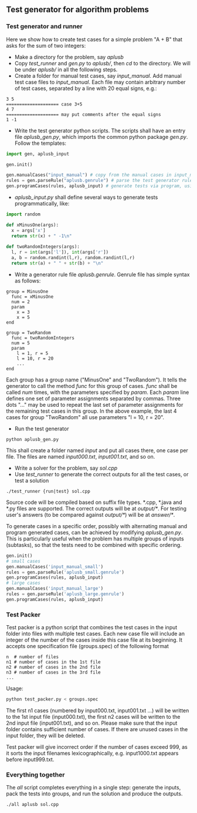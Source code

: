 ## Test generator for algorithm problems


### Test generator and runner

Here we show how to create test cases for a simple problem "A + B" that asks for the sum of two integers:

* Make a directory for the problem, say _aplusb_
* Copy _test\_runner_ and _gen.py_ to _aplusb/_, then _cd_ to the directory.
We will be under _aplusb/_ in all the following steps.
* Create a folder for manual test cases, say _input\_manual_.
Add manual test case files to _input\_manual_.
Each file may contain arbitrary number of test cases, separated by a line with 20 equal signs, e.g.:
```
3 5
==================== case 3+5
4 7
==================== may put comments after the equal signs
1 -1
```
* Write the test generator python scripts. 
The scripts shall have an entry file _aplusb\_gen.py_,
which imports the common python package _gen.py_.
Follow the templates:
```python
import gen, aplusb_input

gen.init()

gen.manualCases("input_manual") # copy from the manual cases in input_manual
rules = gen.parseRule("aplusb.genrule") # parse the test generator rules defined in aplusb.genrule
gen.programCases(rules, aplusb_input) # generate tests via program, using the rules defined in aplub.genrule
```
* _aplusb\_input.py_ shall define several ways to generate tests programmatically, like:
```python
import random

def xMinusOne(args):
  x = args['x']
  return str(x) + " -1\n"
  
def twoRandomIntegers(args):
  l, r = int(args['l']), int(args['r'])
  a, b = random.randint(l,r), random.randint(l,r)
  return str(a) + " " + str(b) + "\n"
```

* Write a generator rule file _aplusb.genrule_. Genrule file has simple syntax as follows:
```
group = MinusOne
  func = xMinusOne
  num = 2
  param
    x = 3
    x = 5
end

group = TwoRandom
  func = twoRandomIntegers
  num = 5
  param
    l = 1, r = 5
    l = 10, r = 20
    ...
end
```
Each group has a group name ("MinusOne" and "TwoRandom").
It tells the generator to call the method _func_ for this group of cases.
_func_ shall be called _num_ times, with the parameters specified by _param_.
Each _param_ line defines one set of parameter assignments separated by commas.
Three dots "..." may be used to repeat the last set of parameter assignments for the remaining test cases in this group.
In the above example, the last 4 cases for group "TwoRandom" all use parameters "l = 10, r = 20".

* Run the test generator
```
python aplusb_gen.py
```
This shall create a folder named _input_ and put all cases there, one case per file.
The files are named _input000.txt_, _input001.txt_, and so on.

* Write a solver for the problem, say _sol.cpp_
* Use _test\_runner_ to generate the correct outputs for all the test cases, or test a solution
```
./test_runner {run|test} sol.cpp
```
Source code will be compiled based on suffix file types. \*.cpp, \*.java and \*.py files are supported.
The correct outputs will be at _output/\*_.
For testing user's answers (to be compared against _output/\*_) will be at _answer/\*_.

To generate cases in a specific order, possibly with alternating manual and program generated cases, can be achieved by
modifying _aplusb\_gen.py_. This is particularly useful when the problem has multiple groups of inputs (subtasks), so
that the tests need to be combined with specific ordering.
```python
gen.init()
# small cases
gen.manualCases('input_manual_small')
rules = gen.parseRule('aplusb_small.genrule')
gen.programCases(rules, aplusb_input)
# large cases
gen.manualCases('input_manual_large')
rules = gen.parseRule('aplusb_large.genrule')
gen.programCases(rules, aplusb_input)
```


### Test Packer

Test packer is a python script that combines the test cases in the input folder into files with multiple test cases.
Each new case file will include an integer of the number of the cases inside this case file at its beginning.
It accepts one specification file (groups.spec) of the following format
```
n  # number of files
n1 # number of cases in the 1st file
n2 # number of cases in the 2nd file
n3 # number of cases in the 3rd file
...
```
Usage:
```bash
python test_packer.py < groups.spec
```
The first n1 cases (numbered by input000.txt, input001.txt ...) will be written to the 1st input file (input000.txt),
the first n2 cases will be written to the 2nd input file (input001.txt), and so on.
Please make sure that the input folder contains sufficient number of cases.
If there are unused cases in the input folder, they will be deleted.

Test packer will give incorrect order if the number of cases exceed 999, as it sorts the input filenames lexicographically,
e.g. input1000.txt appears before input999.txt.

### Everything together

The _all_ script completes everything in a single step: generate the inputs, pack the tests into groups, and run the solution
and produce the outputs.
```bash
./all aplusb sol.cpp
```

